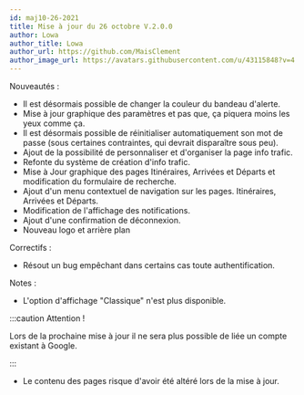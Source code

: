 ```yaml
---
id: maj10-26-2021
title: Mise à jour du 26 octobre V.2.0.0
author: Lowa
author_title: Lowa
author_url: https://github.com/MaisClement
author_image_url: https://avatars.githubusercontent.com/u/43115848?v=4
---
```

Nouveautés :
- Il est désormais possible de changer la couleur du bandeau d'alerte. 
- Mise à jour graphique des paramètres et pas que, ça piquera moins les yeux comme ça. 
- Il est désormais possible de réinitialiser automatiquement son mot de passe (sous certaines contraintes, qui devrait disparaître sous peu). 
- Ajout de la possibilité de personnaliser et d'organiser la page info trafic.
- Refonte du système de création d'info trafic. 
- Mise à Jour graphique des pages Itinéraires, Arrivées et Départs et modification du formulaire de recherche. 
- Ajout d'un menu contextuel de navigation sur les pages. Itinéraires, Arrivées et Départs.
- Modification de l'affichage des notifications. 
- Ajout d'une confirmation de déconnexion. 
- Nouveau logo et arrière plan

Correctifs :
- Résout un bug empêchant dans certains cas toute authentification.

Notes :
- L'option d'affichage "Classique" n'est plus disponible.

:::caution Attention !

Lors de la prochaine mise à jour il ne sera plus possible de liée un compte existant à Google.

:::

- Le contenu des pages risque d'avoir été altéré lors de la mise à jour. 
